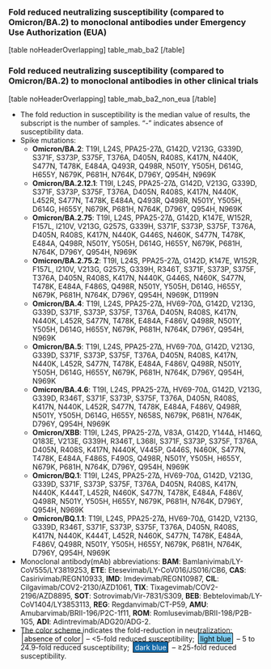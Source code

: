 ### Fold reduced neutralizing susceptibility (compared to Omicron/BA.2) to monoclonal antibodies under Emergency Use Authorization (EUA)

[table noHeaderOverlapping]
table_mab_ba2
[/table]

### Fold reduced neutralizing susceptibility (compared to Omicron/BA.2) to monoclonal antibodies in other clinical trials

[table noHeaderOverlapping]
table_mab_ba2_non_eua
[/table]

- The fold reduction in susceptibility is the median value of results, the
  subscript is the number of samples. “-” indicates absence of susceptibility
  data.
- Spike mutations:
  - **Omicron/BA.2**: T19I, L24S, PPA25-27∆, G142D, V213G, G339D, S371F, S373P,
    S375F, T376A, D405N, R408S, K417N, N440K, S477N, T478K, E484A, Q493R, Q498R,
    N501Y, Y505H, D614G, H655Y, N679K, P681H, N764K, D796Y, Q954H, N969K
  - **Omicron/BA.2.12.1**: T19I, L24S, PPA25-27∆, G142D, V213G, G339D, S371F,
    S373P, S375F, T376A, D405N, R408S, K417N, N440K, L452R, S477N, T478K, E484A,
    Q493R, Q498R, N501Y, Y505H, D614G, H655Y, N679K, P681H, N764K, D796Y, Q954H,
    N969K
  - **Omicron/BA.2.75**: T19I, L24S, PPA25-27∆, G142D, K147E, W152R, F157L,
    I210V, V213G, G257S, G339H, S371F, S373P, S375F, T376A, D405N, R408S,
    K417N, N440K, G446S, N460K, S477N, T478K, E484A, Q498R, N501Y, Y505H,
    D614G, H655Y, N679K, P681H, N764K, D796Y, Q954H, N969K
  - **Omicron/BA.2.75.2**: T19I, L24S, PPA25-27∆, G142D, K147E, W152R, F157L,
    I210V, V213G, G257S, G339H, R346T, S371F, S373P, S375F, T376A, D405N, R408S,
    K417N, N440K, G446S, N460K, S477N, T478K, E484A, F486S, Q498R, N501Y, Y505H,
    D614G, H655Y, N679K, P681H, N764K, D796Y, Q954H, N969K, D1199N
  - **Omicron/BA.4**: T19I, L24S, PPA25-27∆, HV69-70∆, G142D, V213G, G339D,
    S371F, S373P, S375F, T376A, D405N, R408S, K417N, N440K, L452R, S477N, T478K,
    E484A, F486V, Q498R, N501Y, Y505H, D614G, H655Y, N679K, P681H, N764K, D796Y,
    Q954H, N969K
  - **Omicron/BA.5**: T19I, L24S, PPA25-27∆, HV69-70∆, G142D, V213G, G339D,
    S371F, S373P, S375F, T376A, D405N, R408S, K417N, N440K, L452R, S477N, T478K,
    E484A, F486V, Q498R, N501Y, Y505H, D614G, H655Y, N679K, P681H, N764K, D796Y,
    Q954H, N969K
  - **Omicron/BA.4.6**: T19I, L24S, PPA25-27∆, HV69-70∆, G142D, V213G, G339D, R346T,
    S371F, S373P, S375F, T376A, D405N, R408S, K417N, N440K, L452R, S477N, T478K,
    E484A, F486V, Q498R, N501Y, Y505H, D614G, H655Y, N658S, N679K, P681H, N764K, D796Y,
    Q954H, N969K
  - **Omicron/XBB**: T19I, L24S, PPA25-27∆, V83A, G142D, Y144∆, H146Q, Q183E, V213E,
    G339H, R346T, L368I, S371F, S373P, S375F, T376A, D405N, R408S, K417N, N440K, V445P,
    G446S, N460K, S477N, T478K, E484A, F486S, F490S, Q498R, N501Y, Y505H, H655Y, N679K,
    P681H, N764K, D796Y, Q954H, N969K
  - **Omicron/BQ.1**: T19I, L24S, PPA25-27∆, HV69-70∆, G142D, V213G, G339D, S371F,
    S373P, S375F, T376A, D405N, R408S, K417N, N440K, K444T, L452R, N460K, S477N,
    T478K, E484A, F486V, Q498R, N501Y, Y505H, H655Y, N679K, P681H, N764K, D796Y,
    Q954H, N969K
  - **Omicron/BQ.1.1**: T19I, L24S, PPA25-27∆, HV69-70∆, G142D, V213G, G339D, R346T,
    S371F, S373P, S375F, T376A, D405N, R408S, K417N, N440K, K444T, L452R, N460K, S477N,
    T478K, E484A, F486V, Q498R, N501Y, Y505H, H655Y, N679K, P681H, N764K, D796Y,
    Q954H, N969K
- Monoclonal antibody(mAb) abbreviations: **BAM**:
  Bamlanivimab/LY-CoV555/LY3819253, **ETE**: Etesevimab/LY-CoV016/JS016/CB6,
  **CAS**: Casirivimab/REGN10933, **IMD**: Imdevimab/REGN10987, **CIL**:
  Cilgavimab/COV2-2130/AZD1061, **TIX**: Tixagevimab/COV2-2196/AZD8895, **SOT**:
  Sotrovimab/Vir-7831/S309, **BEB**: Bebtelovimab/LY-CoV1404/LY3853113, **REG**:
  Regdanvimab/CT-P59, **AMU**: Amubarvimab/BRII-196/P2C-1f11, **ROM**:
  Romlusevimab/BRII-198/P2B-1G5, **ADI**: Adintrevimab/ADG20/ADG-2.
- The color scheme indicates the fold-reduction in neutralization:
  <span style="padding: .1rem .2rem; margin: 0 .2rem; border: 1px solid black; background-color: #ffffff; color: black;">absence of color</span>
  – &lt;5-fold reduced susceptibility;
  <span style="padding: .1rem .2rem; margin: 0 .2rem; border: 1px solid black; background-color: #7fcbee; color: black;">light blue</span>
  – 5 to 24.9-fold reduced susceptibility;
  <span style="padding: .1rem .2rem; margin: 0 .2rem; border: 1px solid black; background-color: #146aa8; color: white;">dark blue</span>
  – ≥25-fold reduced susceptibility.
